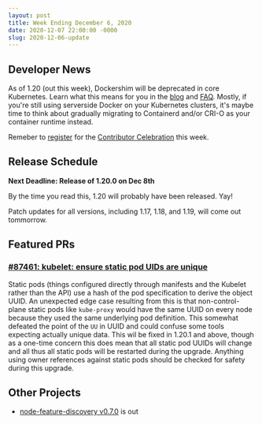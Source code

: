 ```yaml
---
layout: post
title: Week Ending December 6, 2020
date: 2020-12-07 22:00:00 -0000
slug: 2020-12-06-update
---
```


## Developer News

As of 1.20 (out this week), Dockershim will be deprecated in core Kubernetes.
Learn what this means for you in the [blog](https://kubernetes.io/blog/2020/12/02/dont-panic-kubernetes-and-docker/) and [FAQ](https://kubernetes.io/blog/2020/12/02/dockershim-faq/).  Mostly, if you're still
using serverside Docker on your Kubernetes clusters, it's maybe time to think
about gradually migrating to Containerd and/or CRI-O as your container runtime
instead.

Remeber to [register](https://forms.gle/51tqQgxuHxLaeU1P8) for the [Contributor Celebration](https://k8s.dev/celebration) this week.

## Release Schedule

**Next Deadline: Release of 1.20.0 on Dec 8th**

By the time you read this, 1.20 will probably have been released. Yay!

Patch updates for all versions, including 1.17, 1.18, and 1.19, will come out tommorrow.

## Featured PRs

### [#87461: kubelet: ensure static pod UIDs are unique](https://github.com/kubernetes/kubernetes/pull/87461)

Static pods (things configured directly through manifests and the Kubelet rather than the API) use a hash of the pod specification to derive the object UUID. An unexpected edge case resulting from this is that non-control-plane static pods like `kube-proxy` would have the same UUID on every node because they used the same underlying pod definition. This somewhat defeated the point of the `UU` in UUID and could confuse some tools expecting actually unique data. This wil be fixed in 1.20.1 and above, though as a one-time concern this does mean that all static pod UUIDs will change and all thus all static pods will be restarted during the upgrade. Anything using owner references against static pods should be checked for safety during this upgrade.

## Other Projects

* [node-feature-discovery v0.7.0](https://github.com/kubernetes-sigs/node-feature-discovery/releases/tag/v0.7.0) is out
